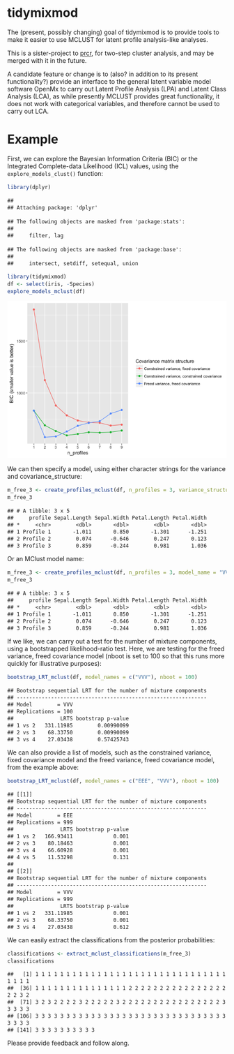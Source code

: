tidymixmod
==========

The (present, possibly changing) goal of tidymixmod is to provide tools to make it easier to use MCLUST for latent profile analysis-like analyses.

This is a sister-project to [prcr](https://github.com/jrosen48/prcr), for two-step cluster analysis, and may be merged with it in the future.

A candidate feature or change is to (also? in addition to its present functionality?) provide an interface to the general latent variable model software OpenMx to carry out Latent Profile Analysis (LPA) and Latent Class Analysis (LCA), as while presently MCLUST provides great functionality, it does not work with categorical variables, and therefore cannot be used to carry out LCA.

Example
=======

First, we can explore the Bayesian Information Criteria (BIC) or the Integrated Complete-data Likelihood (ICL) values, using the `explore_models_clust()` function:

``` r
library(dplyr)
```

    ## 
    ## Attaching package: 'dplyr'

    ## The following objects are masked from 'package:stats':
    ## 
    ##     filter, lag

    ## The following objects are masked from 'package:base':
    ## 
    ##     intersect, setdiff, setequal, union

``` r
library(tidymixmod)
df <- select(iris, -Species)
explore_models_mclust(df)
```

![](README_files/figure-markdown_github/unnamed-chunk-1-1.png)

We can then specify a model, using either character strings for the variance and covariance\_structure:

``` r
m_free_3 <- create_profiles_mclust(df, n_profiles = 3, variance_structure = "freed", covariance_structure = "freed")
m_free_3
```

    ## # A tibble: 3 x 5
    ##     profile Sepal.Length Sepal.Width Petal.Length Petal.Width
    ## *     <chr>        <dbl>       <dbl>        <dbl>       <dbl>
    ## 1 Profile 1       -1.011       0.850       -1.301      -1.251
    ## 2 Profile 2        0.074      -0.646        0.247       0.123
    ## 3 Profile 3        0.859      -0.244        0.981       1.036

Or an MClust model name:

``` r
m_free_3 <- create_profiles_mclust(df, n_profiles = 3, model_name = "VVV")
m_free_3
```

    ## # A tibble: 3 x 5
    ##     profile Sepal.Length Sepal.Width Petal.Length Petal.Width
    ## *     <chr>        <dbl>       <dbl>        <dbl>       <dbl>
    ## 1 Profile 1       -1.011       0.850       -1.301      -1.251
    ## 2 Profile 2        0.074      -0.646        0.247       0.123
    ## 3 Profile 3        0.859      -0.244        0.981       1.036

If we like, we can carry out a test for the number of mixture components, using a bootstrapped likelihood-ratio test. Here, we are testing for the freed variance, freed covariance model (nboot is set to 100 so that this runs more quickly for illustrative purposes):

``` r
bootstrap_LRT_mclust(df, model_names = c("VVV"), nboot = 100)
```

    ## Bootstrap sequential LRT for the number of mixture components
    ## -------------------------------------------------------------
    ## Model        = VVV 
    ## Replications = 100 
    ##               LRTS bootstrap p-value
    ## 1 vs 2   331.11985        0.00990099
    ## 2 vs 3    68.33750        0.00990099
    ## 3 vs 4    27.03438        0.57425743

We can also provide a list of models, such as the constrained variance, fixed covariance model and the freed variance, freed covariance model, from the example above:

``` r
bootstrap_LRT_mclust(df, model_names = c("EEE", "VVV"), nboot = 100)
```

    ## [[1]]
    ## Bootstrap sequential LRT for the number of mixture components
    ## -------------------------------------------------------------
    ## Model        = EEE 
    ## Replications = 999 
    ##               LRTS bootstrap p-value
    ## 1 vs 2   166.93411             0.001
    ## 2 vs 3    80.18463             0.001
    ## 3 vs 4    66.60928             0.001
    ## 4 vs 5    11.53298             0.131
    ## 
    ## [[2]]
    ## Bootstrap sequential LRT for the number of mixture components
    ## -------------------------------------------------------------
    ## Model        = VVV 
    ## Replications = 999 
    ##               LRTS bootstrap p-value
    ## 1 vs 2   331.11985             0.001
    ## 2 vs 3    68.33750             0.001
    ## 3 vs 4    27.03438             0.612

We can easily extract the classifications from the posterior probabilities:

``` r
classifications <- extract_mclust_classifications(m_free_3)
classifications
```

    ##   [1] 1 1 1 1 1 1 1 1 1 1 1 1 1 1 1 1 1 1 1 1 1 1 1 1 1 1 1 1 1 1 1 1 1 1 1
    ##  [36] 1 1 1 1 1 1 1 1 1 1 1 1 1 1 1 2 2 2 2 2 2 2 2 2 2 2 2 2 2 2 2 2 2 3 2
    ##  [71] 3 2 3 2 2 2 2 3 2 2 2 2 2 3 2 2 2 2 2 2 2 2 2 2 2 2 2 2 2 2 3 3 3 3 3
    ## [106] 3 3 3 3 3 3 3 3 3 3 3 3 3 3 3 3 3 3 3 3 3 3 3 3 3 3 3 3 3 3 3 3 3 3 3
    ## [141] 3 3 3 3 3 3 3 3 3 3

Please provide feedback and follow along.
